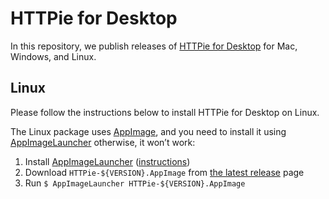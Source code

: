 # HTTPie for Desktop

In this repository, we publish releases of [HTTPie for Desktop](https://httpie.io/product) for Mac, Windows, and Linux.


## Linux

Please follow the instructions below to install HTTPie for Desktop on Linux. 

The Linux package uses [AppImage](https://appimage.org/), and you need to install it using [AppImageLauncher](https://github.com/TheAssassin/AppImageLauncher) otherwise, it won’t work:

1. Install [AppImageLauncher](https://github.com/TheAssassin/AppImageLauncher) ([instructions](https://github.com/TheAssassin/AppImageLauncher#system-wide-installation))
2. Download `HTTPie-${VERSION}.AppImage` from [the latest release](https://github.com/httpie/desktop/releases/latest) page
3. Run `$ AppImageLauncher HTTPie-${VERSION}.AppImage`
